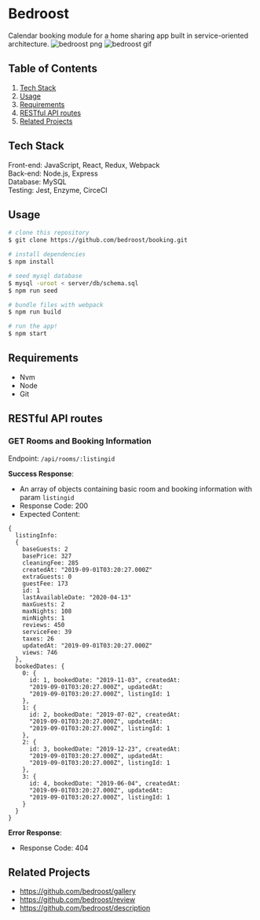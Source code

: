 # Bedroost

Calendar booking module for a home sharing app built in service-oriented architecture.
![bedroost png](https://ibb.co/Y2G07Pq)
![bedroost gif](https://media.giphy.com/media/gKxi7Q2l04fHocMt4O/giphy.gif)

## Table of Contents

1. [Tech Stack](#tech-stack)
1. [Usage](#usage)
1. [Requirements](#requirements)
1. [RESTful API routes](#restful-api-routes)
1. [Related Projects](#related-projects)

## Tech Stack

Front-end: JavaScript, React, Redux, Webpack
<br />
Back-end: Node.js, Express
<br />
Database: MySQL
<br />
Testing: Jest, Enzyme, CirceCI

## Usage

```bash
# clone this repository
$ git clone https://github.com/bedroost/booking.git

# install dependencies
$ npm install

# seed mysql database
$ mysql -uroot < server/db/schema.sql
$ npm run seed

# bundle files with webpack
$ npm run build

# run the app!
$ npm start
```

## Requirements

- Nvm
- Node
- Git

## RESTful API routes
### GET Rooms and Booking Information

Endpoint: ```/api/rooms/:listingid```

**Success Response**:
  * An array of objects containing basic room and booking information with param ```listingid```
  * Response Code: 200
  * Expected Content:

```
{
  listingInfo:
  {
    baseGuests: 2
    basePrice: 327
    cleaningFee: 285
    createdAt: "2019-09-01T03:20:27.000Z"
    extraGuests: 0
    guestFee: 173
    id: 1
    lastAvailableDate: "2020-04-13"
    maxGuests: 2
    maxNights: 108
    minNights: 1
    reviews: 450
    serviceFee: 39
    taxes: 26
    updatedAt: "2019-09-01T03:20:27.000Z"
    views: 746
  },
  bookedDates: {
    0: {
      id: 1, bookedDate: "2019-11-03", createdAt: 
      "2019-09-01T03:20:27.000Z", updatedAt: 
      "2019-09-01T03:20:27.000Z", listingId: 1
    },
    1: {
      id: 2, bookedDate: "2019-07-02", createdAt: 
      "2019-09-01T03:20:27.000Z", updatedAt: 
      "2019-09-01T03:20:27.000Z", listingId: 1
    },
    2: {
      id: 3, bookedDate: "2019-12-23", createdAt: 
      "2019-09-01T03:20:27.000Z", updatedAt: 
      "2019-09-01T03:20:27.000Z", listingId: 1
    },
    3: {
      id: 4, bookedDate: "2019-06-04", createdAt: 
      "2019-09-01T03:20:27.000Z", updatedAt: 
      "2019-09-01T03:20:27.000Z", listingId: 1
    }
  }
}
```

**Error Response**: 
  * Response Code: 404

## Related Projects

  - https://github.com/bedroost/gallery
  - https://github.com/bedroost/review
  - https://github.com/bedroost/description
